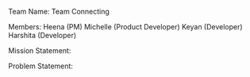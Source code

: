 Team Name: Team Connecting

Members: 
Heena (PM)
Michelle (Product Developer)
Keyan (Developer)
Harshita (Developer)

Mission Statement:

Problem Statement: 

